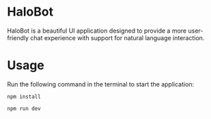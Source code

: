 # HaloBot
HaloBot is a beautiful UI application designed to provide a more user-friendly chat experience with support for natural language interaction.

# Usage
Run the following command in the terminal to start the application:

`npm install`

`npm run dev`
